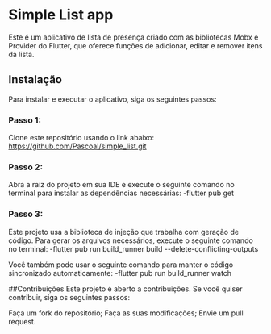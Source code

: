 # Simple List app

Este é um aplicativo de lista de presença criado com as bibliotecas Mobx e Provider do Flutter, que oferece funções de adicionar, editar e remover itens da lista.

## Instalação

Para instalar e executar o aplicativo, siga os seguintes passos:

### Passo 1:

Clone este repositório usando o link abaixo:
https://github.com/PascoaI/simple_list.git

### Passo 2:

Abra a raiz do projeto em sua IDE e execute o seguinte comando no terminal para instalar as dependências necessárias:
-flutter pub get

### Passo 3:

Este projeto usa a biblioteca de injeção que trabalha com geração de código. Para gerar os arquivos necessários, execute o seguinte comando no terminal:
-flutter pub run build_runner build --delete-conflicting-outputs


Você também pode usar o seguinte comando para manter o código sincronizado automaticamente:
-flutter pub run build_runner watch

##Contribuições
Este projeto é aberto a contribuições. Se você quiser contribuir, siga os seguintes passos:

Faça um fork do repositório;
Faça as suas modificações;
Envie um pull request.
